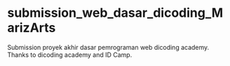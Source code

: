# submission_web_dasar_dicoding_MarizArts
Submission proyek akhir dasar pemrograman web dicoding academy. Thanks to dicoding academy and ID Camp.
